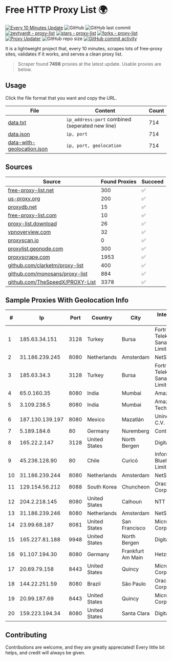 
# Free HTTP Proxy List 🌍

[![Every 10 Minutes Update](https://github.com/mertguvencli/http-proxy-list/actions/workflows/main.yml/badge.svg?branch=main)](https://github.com/mertguvencli/http-proxy-list/actions/workflows/main.yml)
![GitHub](https://img.shields.io/github/license/mertguvencli/http-proxy-list)
![GitHub last commit](https://img.shields.io/github/last-commit/mertguvencli/http-proxy-list)
[![zevtyardt - proxy-list](https://img.shields.io/static/v1?label=zevtyardt&message=proxy-list&color=blue&logo=github)](https://github.com/zevtyardt/proxy-list "Go to GitHub repo")
[![stars - proxy-list](https://img.shields.io/github/stars/zevtyardt/proxy-list?style=social)](https://github.com/zevtyardt/proxy-list)
[![forks - proxy-list](https://img.shields.io/github/forks/zevtyardt/proxy-list?style=social)](https://github.com/zevtyardt/proxy-list)
[![Proxy Updater](https://github.com/zevtyardt/proxy-list/workflows/Proxy%20Updater/badge.svg)](https://github.com/zevtyardt/proxy-list/actions?query=workflow:"Proxy+Updater")
![GitHub repo size](https://img.shields.io/github/repo-size/zevtyardt/proxy-list)
[![GitHub commit activity](https://img.shields.io/github/commit-activity/m/zevtyardt/proxy-list?logo=commits)](https://github.com/zevtyardt/proxy-list/commits/main)

It is a lightweight project that, every 10 minutes, scrapes lots of free-proxy sites, validates if it works, and serves a clean proxy list.

> Scraper found **7498** proxies at the latest update. Usable proxies are below.

## Usage

Click the file format that you want and copy the URL.

|File|Content|Count|
|----|-------|-----|
|[data.txt](https://raw.githubusercontent.com/mertguvencli/http-proxy-list/main/proxy-list/data.txt)|`ip_address:port` combined (seperated new line)|714|
|[data.json](https://raw.githubusercontent.com/mertguvencli/http-proxy-list/main/proxy-list/data.json)|`ip, port`|714|
|[data-with-geolocation.json](https://raw.githubusercontent.com/mertguvencli/http-proxy-list/main/proxy-list/data-with-geolocation.json)|`ip, port, geolocation`|714|

## Sources

|Source|Found Proxies|Succeed|
|------|-------------|-------|
|[free-proxy-list.net](https://free-proxy-list.net)|300|✅|
|[us-proxy.org](https://www.us-proxy.org)|200|✅|
|[proxydb.net](http://proxydb.net)|15|✅|
|[free-proxy-list.com](https://free-proxy-list.com/?page=&port=&type%5B%5D=http&type%5B%5D=https&up_time=0&search=Search)|10|✅|
|[proxy-list.download](https://www.proxy-list.download/HTTP)|26|✅|
|[vpnoverview.com](https://vpnoverview.com/privacy/anonymous-browsing/free-proxy-servers)|32|✅|
|[proxyscan.io](https://www.proxyscan.io)|0|✅|
|[proxylist.geonode.com](https://proxylist.geonode.com/api/proxy-list?limit=300&page=1&sort_by=lastChecked&sort_type=desc&protocols=http,https)|300|✅|
|[proxyscrape.com](https://api.proxyscrape.com/v2/?request=displayproxies&protocol=http&timeout=10000&country=all&ssl=all&anonymity=all)|1953|✅|
|[github.com/clarketm/proxy-list](https://raw.githubusercontent.com/clarketm/proxy-list/master/proxy-list-raw.txt)|400|✅|
|[github.com/monosans/proxy-list](https://raw.githubusercontent.com/monosans/proxy-list/main/proxies/http.txt)|884|✅|
|[github.com/TheSpeedX/PROXY-List](https://raw.githubusercontent.com/TheSpeedX/PROXY-List/master/http.txt)|3378|✅|


## Sample Proxies With Geolocation Info

|#|Ip|Port|Country|City|Internet Service Provider|
|-|--|----|-------|----|-------------------------|
|1|185.63.34.151|3128|Turkey|Bursa|Fortr Telekomunikasyon Sanayi VE Ticaret Limited Sirketi|
|2|31.186.239.245|8080|Netherlands|Amsterdam|NetSkope Inc|
|3|185.63.34.3|3128|Turkey|Bursa|Fortr Telekomunikasyon Sanayi VE Ticaret Limited Sirketi|
|4|65.0.160.35|8080|India|Mumbai|Amazon.com|
|5|3.109.238.5|8080|India|Mumbai|Amazon Technologies Inc.|
|6|187.130.139.197|8080|Mexico|Mazatlán|Uninet S.A. de C.V.|
|7|5.189.184.6|80|Germany|Nuremberg|Contabo GmbH|
|8|165.22.2.147|3128|United States|North Bergen|DigitalOcean, LLC|
|9|45.236.128.90|80|Chile|Curicó|Informatica Bluehosting Limitada|
|10|31.186.239.244|8080|Netherlands|Amsterdam|NetSkope Inc|
|11|129.154.56.212|8088|South Korea|Chuncheon|Oracle Corporation|
|12|204.2.218.145|8080|United States|Calhoun|NTT America, Inc.|
|13|31.186.239.246|8080|Netherlands|Amsterdam|NetSkope Inc|
|14|23.99.68.187|8081|United States|San Francisco|Microsoft Corporation|
|15|165.227.81.188|9948|United States|North Bergen|DigitalOcean, LLC|
|16|91.107.194.30|8080|Germany|Frankfurt Am Main|Hetzner Online AG|
|17|20.69.79.158|8443|United States|Quincy|Microsoft Corporation|
|18|144.22.251.59|8080|Brazil|São Paulo|Oracle Corporation|
|19|20.99.187.69|8443|United States|Quincy|Microsoft Corporation|
|20|159.223.194.34|8080|United States|Santa Clara|DigitalOcean, LLC|



## Contributing

Contributions are welcome, and they are greatly appreciated! Every
little bit helps, and credit will always be given.

